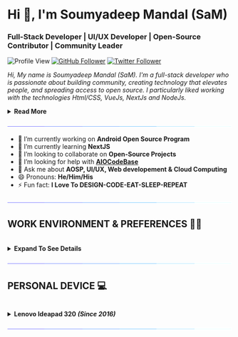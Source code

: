 <h1>Hi 👋, I'm Soumyadeep Mandal (SaM)</h1>
<h3>Full-Stack Developer | UI/UX Developer | Open-Source Contributor | Community Leader</h3>

![Profile View](https://komarev.com/ghpvc/?username=imsampro&style=for-the-badge)
[![GitHub Follower](https://img.shields.io/github/followers/imsampro?logo=github&label=follow%20%40imsampro&style=for-the-badge)](https://github.com/imsampro)
[![Twitter Follower](https://img.shields.io/twitter/follow/imsampro?logo=twitter&style=for-the-badge)](https://twitter.com/imsampro)

<i>Hi, My name is Soumyadeep Mandal (SaM). I'm a full-stack developer who is passionate about building community, creating technology that elevates people, and spreading access to open source. I particularly liked working with the technologies Html/CSS, VueJs, NextJs and NodeJs.</i>

<details>
<summary>
    <b>Read More</b>
</summary>

<br />

<i>I love to contribute to Open Source projects as it motivates me to pay a lot more attention to software design, testing, and documentation. I like to explore new technologies and love to work with them.

I think that every technology has its own strengths and can be used in unique ways, so I like to combine all of my knowledge and abilities to create something new and innovative.</i>

</details>

![Line](./assets/171937799-8fc9e255-9889-4642-9c92-6df85fb86e82.gif)

- 🔭 I’m currently working on **Android Open Source Program**
- 🌱 I’m currently learning **NextJS**
- 👯 I’m looking to collaborate on **Open-Source Projects**
- 🤔 I’m looking for help with **[AIOCodeBase](https://github.com/AIOCodeBase)**
- 💬 Ask me about **AOSP, UI/UX, Web developement & Cloud Computing**
- 😄 Pronouns: **He/Him/His**
- ⚡ Fun fact: **I Love To DESIGN-CODE-EAT-SLEEP-REPEAT**

![Line](./assets/171937799-8fc9e255-9889-4642-9c92-6df85fb86e82.gif)

## **WORK ENVIRONMENT & PREFERENCES 🧑‍💻**

<br>

<details>
<summary>
    <b>Expand To See Details</b> 
</summary>

<br />

### 🎛️ **OPERATING SYSTEM**

[![Windows 11](https://img.shields.io/badge/Windows%2011-00adef?style=for-the-badge&logo=windows&logoColor=ffffff)](https://www.microsoft.com/en-in/software-download/windows10)
[![Ubuntu 20.04 WSL](https://img.shields.io/badge/Ubuntu%2022.04-dd4814?style=for-the-badge&logo=ubuntu&logoColor=ffffff)](https://ubuntu.com/wsl)
[![Android 13](https://img.shields.io/badge/Android%2013-3ddc84?style=for-the-badge&logo=android&logoColor=ffffff)](https://www.android.com/android-13)

### 💾 **DATABASES**

[![AmazonDynamoDB](https://img.shields.io/badge/Amazon%20DynamoDB-4053D6?style=for-the-badge&logo=Amazon%20DynamoDB&logoColor=white)](https://aws.amazon.com/dynamodb/)
[![Firebase](https://img.shields.io/badge/Firebase-039BE5?style=for-the-badge&logo=Firebase&logoColor=white)](https://firebase.google.com/)
[![MongoDB](https://img.shields.io/badge/MongoDB-%234ea94b.svg?style=for-the-badge&logo=mongodb&logoColor=white)](https://www.mongodb.com/)
[![MySQL](https://img.shields.io/badge/mysql-%2300f.svg?style=for-the-badge&logo=mysql&logoColor=white)](https://www.mysql.com/)
[![Postgres](https://img.shields.io/badge/postgres-%23316192.svg?style=for-the-badge&logo=postgresql&logoColor=white)](https://www.postgresql.org/)

### 🎨 **DESIGN**

[![Adobe After Effects](https://img.shields.io/badge/Adobe%20After%20Effects-9999FF.svg?style=for-the-badge&logo=Adobe%20After%20Effects&logoColor=white)](https://www.adobe.com/in/products/aftereffects.html)
[![Adobe Creative Cloud](https://img.shields.io/badge/Adobe%20Creative%20Cloud-DA1F26.svg?style=for-the-badge&logo=Adobe%20Creative%20Cloud&logoColor=white)](https://www.adobe.com/creativecloud.html)
[![Adobe Illustrator](https://img.shields.io/badge/adobe%20illustrator-%23FF9A00.svg?style=for-the-badge&logo=adobe%20illustrator&logoColor=white)](https://www.adobe.com/products/illustrator.html)
[![Adobe Photoshop](https://img.shields.io/badge/adobe%20photoshop-%2331A8FF.svg?style=for-the-badge&logo=adobe%20photoshop&logoColor=white)](https://www.adobe.com/products/photoshop.html)
[![Adobe Premiere Pro](https://img.shields.io/badge/Adobe%20Premiere%20Pro-9999FF.svg?style=for-the-badge&logo=Adobe%20Premiere%20Pro&logoColor=white)](https://www.adobe.com/products/premiere.html)
[]()

### 📚 **FRAMEWORKS PLATFORMS & LIBRARIES**

[![Anaconda](https://img.shields.io/badge/Anaconda-%2344A833.svg?style=for-the-badge&logo=anaconda&logoColor=white)](https://www.anaconda.com/)
[![Angular.js](https://img.shields.io/badge/angular.js-%23E23237.svg?style=for-the-badge&logo=angularjs&logoColor=white)](https://angularjs.org/)
[![Bootstrap](https://img.shields.io/badge/bootstrap-%23563D7C.svg?style=for-the-badge&logo=bootstrap&logoColor=white)](https://getbootstrap.com/)
[![Express.js](https://img.shields.io/badge/express.js-%23404d59.svg?style=for-the-badge&logo=express&logoColor=%2361DAFB)](https://expressjs.com/)
[![Flutter](https://img.shields.io/badge/Flutter-%2302569B.svg?style=for-the-badge&logo=Flutter&logoColor=white)](https://flutter.dev/)
[![Ionic](https://img.shields.io/badge/Ionic-%233880FF.svg?style=for-the-badge&logo=Ionic&logoColor=white)](https://ionic.io/)
[![jQuery](https://img.shields.io/badge/jquery-%230769AD.svg?style=for-the-badge&logo=jquery&logoColor=white)](https://jquery.com/)
[![JWT](https://img.shields.io/badge/JWT-black?style=for-the-badge&logo=JSON%20web%20tokens)](https://jwt.io/)
[![Laravel](https://img.shields.io/badge/laravel-%23FF2D20.svg?style=for-the-badge&logo=laravel&logoColor=white)](https://laravel.com/)
[![NPM](https://img.shields.io/badge/NPM-%23000000.svg?style=for-the-badge&logo=npm&logoColor=white)](https://www.npmjs.com/)
[![NodeJS](https://img.shields.io/badge/node.js-6DA55F?style=for-the-badge&logo=node.js&logoColor=white)](https://nodejs.org/en/)
[![OpenCV](https://img.shields.io/badge/opencv-%23white.svg?style=for-the-badge&logo=opencv&logoColor=white)](https://opencv.org/)
[![React Native](https://img.shields.io/badge/react_native-%2320232a.svg?style=for-the-badge&logo=react&logoColor=%2361DAFB)](https://reactnative.dev/)
[![TailwindCSS](https://img.shields.io/badge/tailwindcss-%2338B2AC.svg?style=for-the-badge&logo=tailwind-css&logoColor=white)](https://tailwindcss.com/)
[![Vue.js](https://img.shields.io/badge/vuejs-%2335495e.svg?style=for-the-badge&logo=vuedotjs&logoColor=%234FC08D)](https://vuejs.org/)
[![Webpack](https://img.shields.io/badge/webpack-%238DD6F9.svg?style=for-the-badge&logo=webpack&logoColor=black)](https://webpack.js.org/)
[![Yarn](https://img.shields.io/badge/yarn-%232C8EBB.svg?style=for-the-badge&logo=yarn&logoColor=white)](https://yarnpkg.com/)

### 🕓 **VERSION CONTROL**

[![Git](https://img.shields.io/badge/git-%23F05033.svg?style=for-the-badge&logo=git&logoColor=white)](https://git-scm.com/)
[![GitHub](https://img.shields.io/badge/github-%23121011.svg?style=for-the-badge&logo=github&logoColor=white)](https://github.com/)
[![GitLab](https://img.shields.io/badge/gitlab-%23181717.svg?style=for-the-badge&logo=gitlab&logoColor=white)](https://gitlab.com/)

### **IDE/EDITOR**

[![Android Studio](https://img.shields.io/badge/Android%20Studio-3DDC84.svg?style=for-the-badge&logo=android-studio&logoColor=white)](https://developer.android.com/studio)
[![Jupyter Notebook](https://img.shields.io/badge/jupyter-%23FA0F00.svg?style=for-the-badge&logo=jupyter&logoColor=white)](https://jupyter.org/)
[![Notepad++](https://img.shields.io/badge/Notepad++-90E59A.svg?style=for-the-badge&logo=notepad%2b%2b&logoColor=black)](https://notepad-plus-plus.org/)
[![Visual Studio Code](https://img.shields.io/badge/Visual%20Studio%20Code-0078d7.svg?style=for-the-badge&logo=visual-studio-code&logoColor=white)](https://github.com/Microsoft/vscode)

### 🌐 **BROWSERS**

[![Brave](https://img.shields.io/badge/Brave-FB542B?style=for-the-badge&logo=Brave&logoColor=white)](https://brave.com/)
[![Edge](https://img.shields.io/badge/Edge-0078D7?style=for-the-badge&logo=Microsoft-edge&logoColor=white)](https://www.microsoft.com/en-us/edge)
[![Firefox](https://img.shields.io/badge/Firefox-FF7139?style=for-the-badge&logo=Firefox-Browser&logoColor=white)](https://www.mozilla.org/en-US/firefox/new/)

### 📂 **CLOUD STORAGE**

[![Google Drive](https://img.shields.io/badge/Google%20Drive-4285F4?style=for-the-badge&logo=googledrive&logoColor=white)](https://drive.google.com/)

### 📋 **SHELL & LANGUAGES**

[![C](https://img.shields.io/badge/c-%2300599C.svg?style=for-the-badge&logo=c&logoColor=white)](https://www.cprogramming.com/)
[![C++](https://img.shields.io/badge/c++-%2300599C.svg?style=for-the-badge&logo=c%2B%2B&logoColor=white)](https://cplusplus.com/)
[![CSS3](https://img.shields.io/badge/css3-%231572B6.svg?style=for-the-badge&logo=css3&logoColor=white)](https://en.wikipedia.org/wiki/CSS)
[![Dart](https://img.shields.io/badge/dart-%230175C2.svg?style=for-the-badge&logo=dart&logoColor=white)](https://dart.dev/)
[![HTML5](https://img.shields.io/badge/html5-%23E34F26.svg?style=for-the-badge&logo=html5&logoColor=white)](https://html.com/)
[![Java](https://img.shields.io/badge/java-%23ED8B00.svg?style=for-the-badge&logo=java&logoColor=white)](https://www.java.com/en/)
[![JavaScript](https://img.shields.io/badge/javascript-%23323330.svg?style=for-the-badge&logo=javascript&logoColor=%23F7DF1E)](https://www.javascript.com/)
[![Kotlin](https://img.shields.io/badge/kotlin-%237F52FF.svg?style=for-the-badge&logo=kotlin&logoColor=white)](https://kotlinlang.org/)
[![Markdown](https://img.shields.io/badge/markdown-%23000000.svg?style=for-the-badge&logo=markdown&logoColor=white)](https://www.markdownguide.org/)
[![PHP](https://img.shields.io/badge/php-%23777BB4.svg?style=for-the-badge&logo=php&logoColor=white)](https://www.php.net/)
[![Python](https://img.shields.io/badge/python-3670A0?style=for-the-badge&logo=python&logoColor=ffdd54)](https://www.python.org/)
[![Shell Script](https://img.shields.io/badge/shell_script-%23121011.svg?style=for-the-badge&logo=gnu-bash&logoColor=white)](https://www.shellscript.sh/)
[![TypeScript](https://img.shields.io/badge/typescript-%23007ACC.svg?style=for-the-badge&logo=typescript&logoColor=white)](https://www.typescriptlang.org/)
[![Windows Terminal](https://img.shields.io/badge/Windows%20Terminal-%234D4D4D.svg?style=for-the-badge&logo=windows-terminal&logoColor=white)](https://github.com/microsoft/terminal)

### 🏢 **Office**

[![Microsoft Excel](https://img.shields.io/badge/Microsoft_Excel-217346?style=for-the-badge&logo=microsoft-excel&logoColor=white)](https://www.microsoft.com/en-us/microsoft-365/excel)
[![Microsoft PowerPoint](https://img.shields.io/badge/Microsoft_PowerPoint-B7472A?style=for-the-badge&logo=microsoft-powerpoint&logoColor=white)](https://www.microsoft.com/en-us/microsoft-365/powerpoint)
[![Microsoft Word](https://img.shields.io/badge/Microsoft_Word-2B579A?style=for-the-badge&logo=microsoft-word&logoColor=white)](https://www.microsoft.com/en-us/microsoft-365/word)

</details>

![Line](./assets/171937799-8fc9e255-9889-4642-9c92-6df85fb86e82.gif)

## **PERSONAL DEVICE** 💻

<br />

<details>
<summary>
    <b>Lenovo Ideapad 320 <i>(Since 2016)</i></b>
</summary>

<br />

- Intel Core i5-7200U
- NVIDIA GeForce GTX920M
- Crucial 20GB DDR4 2666Mhz RAM
- Crucial 2TB SSD
- Samsung 2TB HHD
- Dell Keyboard & Mouse Combo

</details>

![Line](./assets/171937799-8fc9e255-9889-4642-9c92-6df85fb86e82.gif)
